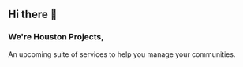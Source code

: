 ## Hi there 👋
### We're Houston Projects,
An upcoming suite of services to help you manage your communities.
